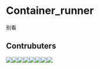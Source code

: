# Container_runner
别看

## Contrubuters
[![](https://sourcerer.io/fame/jach4/jach4/container_runner/images/0)](https://sourcerer.io/fame/jach4/jach4/container_runner/links/0)[![](https://sourcerer.io/fame/jach4/jach4/container_runner/images/1)](https://sourcerer.io/fame/jach4/jach4/container_runner/links/1)[![](https://sourcerer.io/fame/jach4/jach4/container_runner/images/2)](https://sourcerer.io/fame/jach4/jach4/container_runner/links/2)[![](https://sourcerer.io/fame/jach4/jach4/container_runner/images/3)](https://sourcerer.io/fame/jach4/jach4/container_runner/links/3)[![](https://sourcerer.io/fame/jach4/jach4/container_runner/images/4)](https://sourcerer.io/fame/jach4/jach4/container_runner/links/4)[![](https://sourcerer.io/fame/jach4/jach4/container_runner/images/5)](https://sourcerer.io/fame/jach4/jach4/container_runner/links/5)[![](https://sourcerer.io/fame/jach4/jach4/container_runner/images/6)](https://sourcerer.io/fame/jach4/jach4/container_runner/links/6)[![](https://sourcerer.io/fame/jach4/jach4/container_runner/images/7)](https://sourcerer.io/fame/jach4/jach4/container_runner/links/7)
